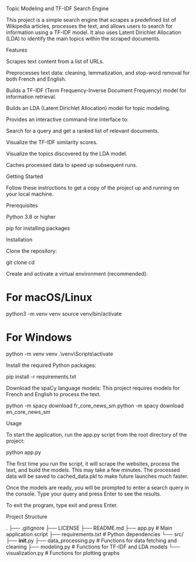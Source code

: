 Topic Modeling and TF-IDF Search Engine

This project is a simple search engine that scrapes a predefined list of Wikipedia articles, processes the text, and allows users to search for information using a TF-IDF model. It also uses Latent Dirichlet Allocation (LDA) to identify the main topics within the scraped documents.

Features

Scrapes text content from a list of URLs.

Preprocesses text data: cleaning, lemmatization, and stop-word removal for both French and English.

Builds a TF-IDF (Term Frequency-Inverse Document Frequency) model for information retrieval.

Builds an LDA (Latent Dirichlet Allocation) model for topic modeling.

Provides an interactive command-line interface to:

Search for a query and get a ranked list of relevant documents.

Visualize the TF-IDF similarity scores.

Visualize the topics discovered by the LDA model.

Caches processed data to speed up subsequent runs.

Getting Started

Follow these instructions to get a copy of the project up and running on your local machine.

Prerequisites

Python 3.8 or higher

pip for installing packages

Installation

Clone the repository:

git clone <your-repository-url>
cd <your-repository-name>


Create and activate a virtual environment (recommended):

# For macOS/Linux
python3 -m venv venv
source venv/bin/activate

# For Windows
python -m venv venv
.\venv\Scripts\activate


Install the required Python packages:

pip install -r requirements.txt


Download the spaCy language models:
This project requires models for French and English to process the text.

python -m spacy download fr_core_news_sm
python -m spacy download en_core_news_sm


Usage

To start the application, run the app.py script from the root directory of the project:

python app.py


The first time you run the script, it will scrape the websites, process the text, and build the models. This may take a few minutes. The processed data will be saved to cached_data.pkl to make future launches much faster.

Once the models are ready, you will be prompted to enter a search query in the console. Type your query and press Enter to see the results.

To exit the program, type exit and press Enter.

Project Structure

.
├── .gitignore
├── LICENSE
├── README.md
├── app.py                 # Main application script
├── requirements.txt       # Python dependencies
└── src/
    ├── __init__.py
    ├── data_processing.py # Functions for data fetching and cleaning
    ├── modeling.py        # Functions for TF-IDF and LDA models
    └── visualization.py   # Functions for plotting graphs
